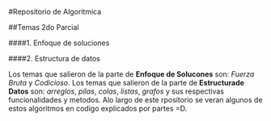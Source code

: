 #Repositorio de Algoritmica

##Temas 2do Parcial

####1. Enfoque de soluciones

####2. Estructura de datos
   
Los temas que salieron de la parte de **Enfoque de Solucones** son: *Fuerza Bruta* y *Codicioso*. Los temas que salieron de la parte de **Estructurade Datos** son: *arreglos*, *pilas*, *colas*, *listas*, *grafos* y sus respectivas funcionalidades y metodos.
Alo largo de este rpositorio se veran algunos de estos algoritmos en codigo explicados por partes =D.
